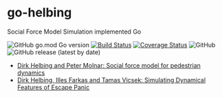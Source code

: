 # go-helbing
Social Force Model Simulation implemented Go

![GitHub go.mod Go version](https://img.shields.io/github/go-mod/go-version/kura-lab/go-helbing)
[![Build Status](https://travis-ci.org/kura-lab/go-helbing.svg?branch=master)](https://travis-ci.org/kura-lab/go-helbing)
[![Coverage Status](https://coveralls.io/repos/github/kura-lab/go-helbing/badge.svg?branch=master)](https://coveralls.io/github/kura-lab/go-helbing?branch=master)
![GitHub](https://img.shields.io/github/license/kura-lab/go-helbing)
![GitHub release (latest by date)](https://img.shields.io/github/v/release/kura-lab/go-helbing)

* [Dirk Helbing and Peter Molnar: Social force model for pedestrian dynamics](https://arxiv.org/pdf/cond-mat/9805244.pdf)
* [Dirk Helbing, Illes Farkas and Tamas Vicsek: Simulating Dynamical Features of Escape Panic](https://arxiv.org/pdf/cond-mat/0009448.pdf)
